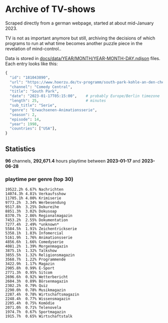 # Archive of TV-shows

Scraped directly from a german webpage, started at about mid-January 2023.

TV is not as important anymore but still, archiving the decisions of which programs to run at what time
becomes another puzzle piece in the revelation of mind-control.. 

Data is stored in [docs/data/YEAR/MONTH/YEAR-MONTH-DAY.ndjson](docs/data/) files. 
Each entry looks like this:

```python
{
  "id": "181043890", 
  "url": "https://www.hoerzu.de/tv-programm/south-park-kohle-an-den-chefkoch/bid_181043890/", 
  "channel": "Comedy Central", 
  "title": "South Park", 
  "date": "2023-01-17T05:15:00",    # probably Europe/Berlin timezone 
  "length": 25,                     # minutes 
  "sub_title": "Serie", 
  "genre": "Erwachsenen-Animationsserie", 
  "season": 2, 
  "episode": 14, 
  "year": 1998, 
  "countries": ["USA"],
}
```

## Statistics

**96** channels, **292,671.4** hours playtime between **2023-01-17** and **2023-06-28**


### playtime per genre (top 30)

    19522.2h 6.67% Nachrichten
    14074.3h 4.81% Verkaufsshow
    11705.1h 4.00% Krimiserie
    9773.2h  3.34% Werbesendung
    9517.8h  3.25% Dokureihe
    8851.3h  3.02% Dokusoap
    8370.7h  2.86% Regionalmagazin
    7453.2h  2.55% Dokumentation
    7277.4h  2.49% *unknown*
    5584.5h  1.91% Zeichentrickserie
    5358.1h  1.83% Infomercial
    5161.9h  1.76% Animationsserie
    4856.6h  1.66% Comedyserie
    4081.2h  1.39% Morgenmagazin
    3875.1h  1.32% Talkshow
    3855.5h  1.32% Religionsmagazin
    3568.7h  1.22% Programmende
    3422.9h  1.17% Magazin
    2905.8h  0.99% E-Sport
    2771.3h  0.95% Sitcom
    2696.6h  0.92% Wetterbericht
    2604.3h  0.89% Börsenmagazin
    2302.2h  0.79% Quiz
    2290.0h  0.78% Musikmagazin
    2287.4h  0.78% Wirtschaftsmagazin
    2248.4h  0.77% Wissensmagazin
    2205.4h  0.75% Komödie
    2071.0h  0.71% Telenovela
    1974.7h  0.67% Sportmagazin
    1915.7h  0.65% Wirtschaftstalk
